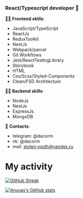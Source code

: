 ### React/Typescript developer 👋


👨‍💻 **Frontend skills**:
- JavaScript/TypeScript
- ReactJs
- ReduxToolkit
- NextJs
- Webpack/parcel
- Git Workflows
- Jest/ReactTestingLibrary
- Storybook
- HTML
- Css/Scss/Styled-Components
- Clean/FSD Architecture

👨‍💻 **Backend skills**: 
- NodeJs
- NestJs
- ExpressJs
- MongoDB

📩 **Contacts**: 
- telegram: @dacorm
- vk: @dacorm
- mail: stolen.youth@yandex.ru


# My activity

[![GitHub Streak](http://github-readme-streak-stats.herokuapp.com?user=dacorm)](https://git.io/streak-stats)

[![Anurag's GitHub stats](https://github-readme-stats.vercel.app/api?username=dacorm)](https://github.com/anuraghazra/github-readme-stats)

